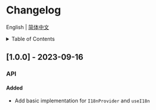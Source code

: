 
# Changelog


English | [简体中文](https://github.com/i18n-pro/solid/blob/v1.0.0/docs/dist/CHANGELOG_zh-CN.md)


<details >
  <summary>Table of Contents</summary>

  &emsp;&emsp;[[1.0.0] - 2023-09-16](#100---2023-09-16)<br/>
  &emsp;&emsp;&emsp;&emsp;[API](#100-api)<br/>
  &emsp;&emsp;&emsp;&emsp;&emsp;&emsp;[Added](#100-api-added)<br/>

</details>

## [1.0.0] - 2023-09-16

<h3 id="100-api">API</h3>

<h4 id="100-api-added">Added</h4>

* Add basic implementation for  `I18nProvider`  and  `useI18n` 

